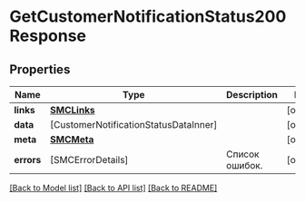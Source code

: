 # GetCustomerNotificationStatus200Response

## Properties
Name | Type | Description | Notes
------------ | ------------- | ------------- | -------------
**links** | [**SMCLinks**](SMCLinks.md) |  | [optional] 
**data** | [CustomerNotificationStatusDataInner] |  | [optional] 
**meta** | [**SMCMeta**](SMCMeta.md) |  | [optional] 
**errors** | [SMCErrorDetails] | Список ошибок. | [optional] 

[[Back to Model list]](../README.md#documentation-for-models) [[Back to API list]](../README.md#documentation-for-api-endpoints) [[Back to README]](../README.md)


